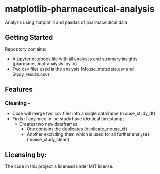 # matplotlib-pharmaceutical-analysis
Analysis using matplotlib and pandas of pharmaceutical data


## Getting Started

Repository contains:
- A jupyter notebook file with all analyses and summary insights (pharmaceutical-analysis.ipynb)
- Two csv files used in the analysis (Mouse_metadata.csv and Study_results.csv)


## Features

### Cleaning -
- Code will merge two csv files into a single dataframe (mouse_study_df)
- Finds if any mice in the study have identical timestamps
  - Creates two new dataframes:
    - One contains the duplicates (duplicate_mouse_df)
    - Another excluding them which is used for all further analyses (mouse_study_clean)


## Licensing by:

The code in this project is licensed under MIT license.
